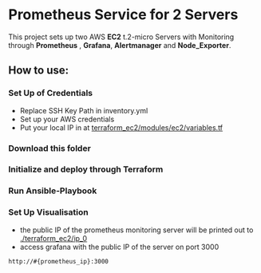 # Prometheus Service for 2 Servers
This project sets up two AWS **EC2** t.2-micro Servers with Monitoring through **Prometheus** , **Grafana**, **Alertmanager** and **Node_Exporter**.

## How to use:
### Set Up of Credentials
- Replace SSH Key Path in inventory.yml
- Set up your AWS credentials
- Put your local IP in at [terraform_ec2/modules/ec2/variables.tf](./terraform_ec2/modules/ec2/variables.tf) 

### Download this folder
### Initialize and deploy through Terraform
### Run Ansible-Playbook
### Set Up Visualisation
- the public IP of the prometheus monitoring server will be printed out to [./terraform_ec2/ip_0](./terraform_ec2/ip_0)
- access grafana with the public IP of the server on port 3000
```bash
http://#{prometheus_ip}:3000
```
